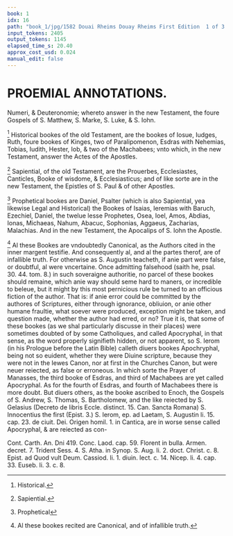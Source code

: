 ```yaml
---
book: 1
idx: 16
path: "book_1/jpg/1582 Douai Rheims Douay Rheims First Edition  1 of 3 1609 Old Testament.pdf-16.jpg"
input_tokens: 2405
output_tokens: 1145
elapsed_time_s: 20.40
approx_cost_usd: 0.024
manual_edit: false
---
```

# PROEMIAL ANNOTATIONS.

Numeri, & Deuteronomie; whereto answer in the new Testament, the foure Gospels of S. Matthew, S. Marke, S. Luke, & S. Iohn.

[^1] Historical bookes of the old Testament, are the bookes of Iosue, Iudges, Ruth, foure bookes of Kinges, two of Paralipomenon, Esdras with Nehemias, Tobias, Iudith, Hester, Iob, & two of the Machabees; vnto which, in the new Testament, answer the Actes of the Apostles.

[^2] Sapiential, of the old Testament, are the Prouerbes, Ecclesiastes, Canticles, Booke of wisdome, & Ecclesiasticus; and of like sorte are in the new Testament, the Epistles of S. Paul & of other Apostles.

[^3] Prophetical bookes are Daniel, Psalter (which is also Sapiential, yea likewise Legal and Historical) the Bookes of Isaias, Ieremias with Baruch, Ezechiel, Daniel, the twelue lesse Prophetes, Osea, Ioel, Amos, Abdias, Ionas, Michaeas, Nahum, Abacuc, Sophonias, Aggaeus, Zacharias, Malachias. And in the new Testament, the Apocalips of S. Iohn the Apostle.

[^4] Al these Bookes are vndoubtedly Canonical, as the Authors cited in the inner margent testifie. And consequently al, and al the partes therof, are of infallible truth. For otherwise as S. Augustin teacheth, if anie part were false, or doubtful, al were vncertaine. Once admitting falsehood (saith he, psal. 30. 44. tom. 8.) in such soveraigne authoritie, no parcel of these bookes should remaine, which anie way should seme hard to maners, or incredible to beleue, but it might by this most pernicious rule be turned to an officious fiction of the author. That is: if anie error could be committed by the authores of Scriptures, either through ignorance, obliuion, or anie other humane fraultie, what soever were produced, exception might be taken, and question made, whether the author had erred, or no? True it is, that some of these bookes (as we shal particularly discusse in their places) were sometimes doubted of by some Catholiques, and called Apocryphal, in that sense, as the word properly signifieth hidden, or not apparent, so S. Ierom (in his Prologue before the Latin Bible) calleth diuers bookes Apochryphal, being not so euident, whether they were Diuine scripture, because they were not in the Iewes Canon, nor at first in the Churches Canon, but were neuer reiected, as false or erroneous. In which sorte the Prayer of Manasses, the third booke of Esdras, and third of Machabees are yet called Apocryphal. As for the fourth of Esdras, and fourth of Machabees there is more doubt. But diuers others, as the booke ascribed to Enoch, the Gospels of S. Andrew, S. Thomas, S. Bartholomew, and the like reiected by S. Gelasius (Decreto de libris Eccle. distinct. 15. Can. Sancta Romana) S. Innocentius the first (Epist. 3.) S. Ierom, ep. ad Laetam, S. Augustin li. 15. cap. 23. de ciuit. Dei. Origen homil. 1. in Cantica, are in worse sense called Apocryphal, & are reiected as con-

[^1]: Historical.

[^2]: Sapiential.

[^3]: Prophetical

[^4]: Al these bookes recited are Canonical, and of infallible truth.

<aside>Cont. Carth. An. Dni 419. Conc. Laod. cap. 59. Florent in bulla. Armen. decret. 7. Trident Sess. 4. S. Atha. in Synop. S. Aug. li. 2. doct. Christ. c. 8. Epist. ad Quod vult Deum. Cassiod. li. 1. diuin. lect. c. 14. Nicep. li. 4. cap. 33. Euseb. li. 3. c. 8.</aside>